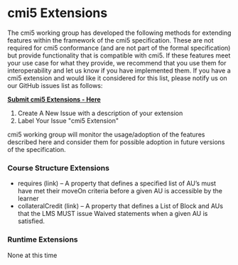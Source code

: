 
# cmi5 Extensions

The cmi5 working group has developed the following methods for extending features within the framework of the cmi5 specification.   These are not required for cmi5 conformance (and are not part of the formal specification) but provide functionality that is compatible with cmi5.  If these features meet your use case for what they provide, we recommend that you use them for interoperability and let us know if you have implemented them.
If you have a cmi5 extension and would like it considered for this list, please notify us on our GitHub issues list as follows:

[**Submit cmi5 Extensions - Here**](https://github.com/AICC/CMI-5_Spec_Current/issues/new?title=cmi5%20Extension)
  
1. Create A New Issue with a description of your extension
2. Label Your Issue "cmi5 Extension"

cmi5 working group will monitor the usage/adoption of the features described here and consider them for possible adoption in future versions of the specification.

### Course Structure Extensions

 * requires (link) – A property that defines a specified list of AU’s must have met their moveOn criteria before a given AU is accessible by the learner 
 * collateralCredit (link) – A  property that defines a List of Block and AUs that the LMS MUST issue Waived statements when a given AU is satisfied.


### Runtime Extensions

None at this time
